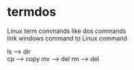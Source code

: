 # termdos
Linux term commands like dos commands  
link windows command to Linux command   

ls --> dir  
cp --> copy 
mv --> del
rm --> del
